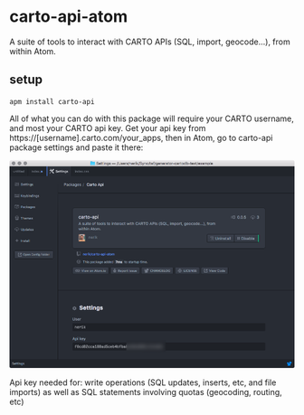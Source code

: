 # carto-api-atom
A suite of tools to interact with CARTO APIs (SQL, import, geocode...), from within Atom.


## setup

```
apm install carto-api
```

All of what you can do with this package will require your CARTO username, and most your CARTO api key.
Get your api key from https://[username].carto.com/your_apps, then in Atom, go to carto-api package settings and paste it there:

<img src="./documentation/prefs.png" />

Api key needed for:
write operations (SQL updates, inserts, etc, and file imports) as well as SQL statements involving quotas (geocoding, routing, etc)
